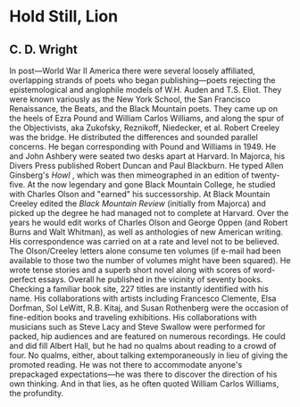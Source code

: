 # Hold Still, Lion
## C. D. Wright
In post—World War II America there were several loosely affiliated,
overlapping
strands of poets who began publishing—poets rejecting the epistemological and
anglophile models of W.H. Auden and T.S. Eliot. They were known variously as
the New York School, the San Francisco Renaissance, the Beats, and the Black
Mountain poets. They came up on the heels of Ezra Pound and William Carlos
Williams, and along the spur of the Objectivists, aka Zukofsky, Reznikoff,
Niedecker, et al. Robert Creeley was the bridge. He distributed the
differences
and sounded parallel concerns. He began corresponding with Pound and Williams
in 1949. He and John Ashbery were seated two desks apart at Harvard. In
Majorca, his Divers Press published Robert Duncan and Paul Blackburn. He
typed Allen Ginsberg's _Howl_ , which was then mimeographed in an edition of
twenty-five. At the now legendary and gone Black Mountain College, he studied
with Charles Olson and "earned" his successorship. At Black Mountain Creeley
edited the _Black Mountain Review_ (initially from Majorca) and picked up the
degree he had managed not to complete at Harvard. Over the years he would edit
works of Charles Olson and George Oppen (and Robert Burns and Walt
Whitman), as well as anthologies of new American writing. His correspondence
was carried on at a rate and level not to be believed. The Olson/Creeley
letters
alone consume ten volumes (if e-mail had been available to those two the
number
of volumes might have been squared). He wrote tense stories and a superb short
novel along with scores of word-perfect essays. Overall he published in the
vicinity of seventy books. Checking a familiar book site, 227 titles are
instantly
identified with his name. His collaborations with artists including Francesco
Clemente, Elsa Dorfman, Sol LeWitt, R.B. Kitaj, and Susan Rothenberg were the
occasion of fine-edition books and traveling exhibitions. His collaborations
with
musicians such as Steve Lacy and Steve Swallow were performed for packed, hip
audiences and are featured on numerous recordings. He could and did fill
Albert
Hall, but he had no qualms about reading to a crowd of four. No qualms,
either,
about talking extemporaneously in lieu of giving the promoted reading. He was
not there to accommodate anyone's prepackaged expectations—he was there to
discover the direction of his own thinking. And in that lies, as he often
quoted
William Carlos Williams, the profundity.